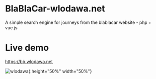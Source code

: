 # BlaBlaCar-wlodawa.net
A simple search engine for journeys from the blablacar website - php + vue.js


# Live demo  
https://bb.wlodawa.net


![wlodawa](https://bb.wlodawa.net/img/bb-wlodawa-02.jpg){:height="50%" width="50%"}
